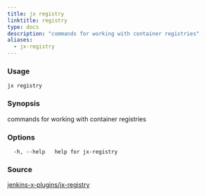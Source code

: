 ```yaml
---
title: jx registry
linktitle: registry
type: docs
description: "commands for working with container registries"
aliases:
  - jx-registry
---
```


### Usage

```
jx registry
```

### Synopsis

commands for working with container registries

### Options

```
  -h, --help   help for jx-registry
```



### Source

[jenkins-x-plugins/jx-registry](https://github.com/jenkins-x-plugins/jx-registry)

